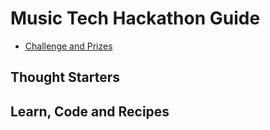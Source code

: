 # Music Tech Hackathon Guide

* [Challenge and Prizes](README.md)

## Thought Starters

## Learn, Code and Recipes